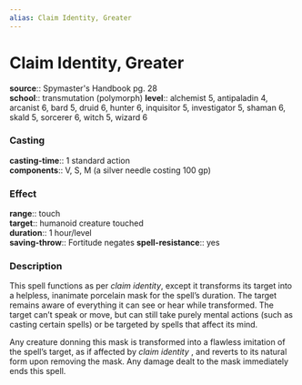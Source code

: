 ```yaml
---
alias: Claim Identity, Greater
---
```


# Claim Identity, Greater 

**source**:: Spymaster's Handbook pg. 28  
**school**:: transmutation (polymorph)
**level**:: alchemist 5, antipaladin 4, arcanist 6, bard 5, druid 6, hunter 6, inquisitor 5, investigator 5, shaman 6, skald 5, sorcerer 6, witch 5, wizard 6

### Casting 

**casting-time**:: 1 standard action  
**components**:: V, S, M (a silver needle costing 100 gp)

### Effect 

**range**:: touch  
**target**:: humanoid creature touched  
**duration**:: 1 hour/level  
**saving-throw**:: Fortitude negates
**spell-resistance**:: yes

### Description 

This spell functions as per *claim identity*, except it transforms its target into a helpless, inanimate porcelain mask for the spell’s duration. The target remains aware of everything it can see or hear while transformed. The target can’t speak or move, but can still take purely mental actions (such as casting certain spells) or be targeted by spells that affect its mind.  
  
Any creature donning this mask is transformed into a flawless imitation of the spell’s target, as if affected by *claim identity* , and reverts to its natural form upon removing the mask. Any damage dealt to the mask immediately ends this spell.

